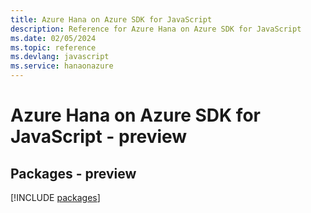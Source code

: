 ```yaml
---
title: Azure Hana on Azure SDK for JavaScript
description: Reference for Azure Hana on Azure SDK for JavaScript
ms.date: 02/05/2024
ms.topic: reference
ms.devlang: javascript
ms.service: hanaonazure
---
```

# Azure Hana on Azure SDK for JavaScript - preview
## Packages - preview
[!INCLUDE [packages](hana-on-azure-index.md)]